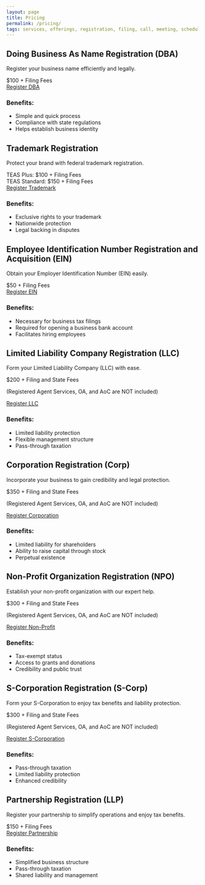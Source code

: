 ```yaml
---
layout: page
title: Pricing
permalink: /pricing/
tags: services, offerings, registration, filing, call, meeting, schedule, message, registration, business, llc, sole-proprietorship, partnership, corporation
---
```



<link rel="stylesheet" href="{{ '/assets/css/pricing.css' | relative_url }}">

<div class="pricing-container">
    <div class="pricing-card">
        <h2>Doing Business As Name Registration (DBA)</h2>
        <p>Register your business name efficiently and legally.</p>
        <div class="price">$100 + Filing Fees</div>
        <a href="https://www.businessinitiative.org/services/dba-registration/" class="cta-button">Register DBA</a>
        <h3>Benefits:</h3>
        <ul>
            <li>Simple and quick process</li>
            <li>Compliance with state regulations</li>
            <li>Helps establish business identity</li>
        </ul>
    </div>
    <div class="pricing-card">
        <h2>Trademark Registration</h2>
        <p>Protect your brand with federal trademark registration.</p>
        <div class="price">TEAS Plus: $100 + Filing Fees</div>
        <div class="price">TEAS Standard: $150 + Filing Fees</div>
        <a href="https://www.businessinitiative.org/services/trademark-registration/" class="cta-button">Register Trademark</a>
        <h3>Benefits:</h3>
        <ul>
            <li>Exclusive rights to your trademark</li>
            <li>Nationwide protection</li>
            <li>Legal backing in disputes</li>
        </ul>
    </div>
    <div class="pricing-card">
        <h2>Employee Identification Number Registration and Acquisition (EIN)</h2>
        <p>Obtain your Employer Identification Number (EIN) easily.</p>
        <div class="price">$50 + Filing Fees</div>
        <a href="https://www.businessinitiative.org/services/ein-registration/" class="cta-button">Register EIN</a>
        <h3>Benefits:</h3>
        <ul>
            <li>Necessary for business tax filings</li>
            <li>Required for opening a business bank account</li>
            <li>Facilitates hiring employees</li>
        </ul>
    </div>
    <div class="pricing-card">
        <h2>Limited Liability Company Registration (LLC)</h2>
        <p>Form your Limited Liability Company (LLC) with ease.</p>
        <div class="price">$200 + Filing and State Fees</div>
        <p class="note">(Registered Agent Services, OA, and AoC are NOT included)</p>
        <a href="https://www.businessinitiative.org/services/llc-registration/" class="cta-button">Register LLC</a>
        <h3>Benefits:</h3>
        <ul>
            <li>Limited liability protection</li>
            <li>Flexible management structure</li>
            <li>Pass-through taxation</li>
        </ul>
    </div>
    <div class="pricing-card">
        <h2>Corporation Registration (Corp)</h2>
        <p>Incorporate your business to gain credibility and legal protection.</p>
        <div class="price">$350 + Filing and State Fees</div>
        <p class="note">(Registered Agent Services, OA, and AoC are NOT included)</p>
        <a href="https://www.businessinitiative.org/services/corporation-registration/" class="cta-button">Register Corporation</a>
        <h3>Benefits:</h3>
        <ul>
            <li>Limited liability for shareholders</li>
            <li>Ability to raise capital through stock</li>
            <li>Perpetual existence</li>
        </ul>
    </div>
    <div class="pricing-card">
        <h2>Non-Profit Organization Registration (NPO)</h2>
        <p>Establish your non-profit organization with our expert help.</p>
        <div class="price">$300 + Filing and State Fees</div>
        <p class="note">(Registered Agent Services, OA, and AoC are NOT included)</p>
        <a href="https://www.businessinitiative.org/services/non-profit-registration/" class="cta-button">Register Non-Profit</a>
        <h3>Benefits:</h3>
        <ul>
            <li>Tax-exempt status</li>
            <li>Access to grants and donations</li>
            <li>Credibility and public trust</li>
        </ul>
    </div>
    <div class="pricing-card">
        <h2>S-Corporation Registration (S-Corp)</h2>
        <p>Form your S-Corporation to enjoy tax benefits and liability protection.</p>
        <div class="price">$300 + Filing and State Fees</div>
        <p class="note">(Registered Agent Services, OA, and AoC are NOT included)</p>
        <a href="https://www.businessinitiative.org/services/s-corporation-registration/" class="cta-button">Register S-Corporation</a>
        <h3>Benefits:</h3>
        <ul>
            <li>Pass-through taxation</li>
            <li>Limited liability protection</li>
            <li>Enhanced credibility</li>
        </ul>
    </div>
    <div class="pricing-card">
        <h2>Partnership Registration (LLP)</h2>
        <p>Register your partnership to simplify operations and enjoy tax benefits.</p>
        <div class="price">$150 + Filing Fees</div>
        <a href="https://www.businessinitiative.org/services/partnership-registration/" class="cta-button">Register Partnership</a>
        <h3>Benefits:</h3>
        <ul>
            <li>Simplified business structure</li>
            <li>Pass-through taxation</li>
            <li>Shared liability and management</li>
        </ul>
    </div>
</div>

<!-- Calendly inline widget begin -->
<div class="calendly-inline-widget" data-url="https://calendly.com/businessinitiative/30-minute-consultation-call" style="min-width:320px;height:700px;"></div>
<script type="text/javascript" src="https://assets.calendly.com/assets/external/widget.js" async></script>
<!-- Calendly inline widget end -->

